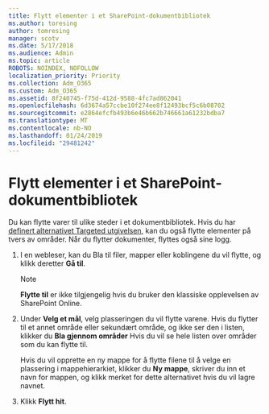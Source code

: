 ```yaml
---
title: Flytt elementer i et SharePoint-dokumentbibliotek
ms.author: toresing
author: tomresing
manager: scotv
ms.date: 5/17/2018
ms.audience: Admin
ms.topic: article
ROBOTS: NOINDEX, NOFOLLOW
localization_priority: Priority
ms.collection: Adm_O365
ms.custom: Adm_O365
ms.assetid: 8f240745-f75d-412d-9588-4fc7ad862041
ms.openlocfilehash: 6d3674a57ccbe10f274ee8f12493bcf5c6b08702
ms.sourcegitcommit: e2864efcfb493b6e46b662b746661a61232bdba7
ms.translationtype: MT
ms.contentlocale: nb-NO
ms.lasthandoff: 01/24/2019
ms.locfileid: "29481242"
---
```

# <a name="move-items-in-a-sharepoint-document-library"></a>Flytt elementer i et SharePoint-dokumentbibliotek

Du kan flytte varer til ulike steder i et dokumentbibliotek. Hvis du har [definert alternativet Targeted utgivelsen](https://go.microsoft.com/fwlink/?linkid=622980), kan du også flytte elementer på tvers av områder. Når du flytter dokumenter, flyttes også sine logg.
  
1. I en webleser, kan du Bla til filer, mapper eller koblingene du vil flytte, og klikk deretter **Gå til**.
    
    > [!NOTE]
    > **Flytte til** er ikke tilgjengelig hvis du bruker den klassiske opplevelsen av SharePoint Online. 
  
2. Under **Velg et mål**, velg plasseringen du vil flytte varene. Hvis du flytter til et annet område eller sekundært område, og ikke ser den i listen, klikker du **Bla gjennom områder** Hvis du vil se hele listen over områder som du kan flytte til. 
    
    Hvis du vil opprette en ny mappe for å flytte filene til å velge en plassering i mappehierarkiet, klikker du **Ny mappe**, skriver du inn et navn for mappen, og klikk merket for dette alternativet hvis du vil lagre navnet.
    
3. Klikk **Flytt hit**.
    


